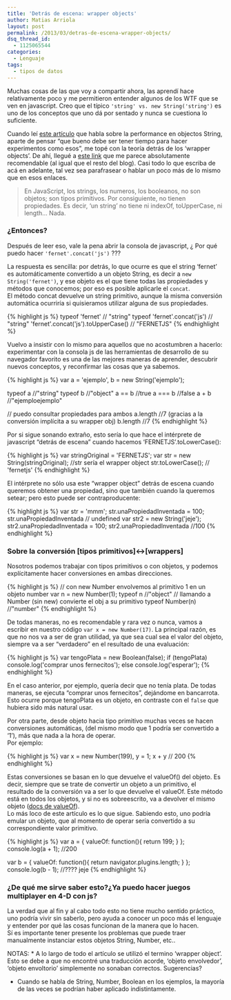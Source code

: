 ```yaml
---
title: 'Detrás de escena: wrapper objects'
author: Matias Arriola
layout: post
permalink: /2013/03/detras-de-escena-wrapper-objects/
dsq_thread_id:
  - 1125065544
categories:
  - Lenguaje
tags:
  - tipos de datos
---
```

Muchas cosas de las que voy a compartir ahora, las aprendí hace relativamente poco y me permitieron entender algunos de los WTF que se ven en javascript. Creo que el típico `'string' vs. new String('string')` es uno de los conceptos que uno dá por sentado y nunca se cuestiona lo suficiente.

Cuando leí <a href="https://hacks.mozilla.org/2012/12/performance-with-javascript-string-objects/" title="Performance with javascript strings (inglés)" target="_blank">este artículo</a> que habla sobre la performance en objectos String, aparte de pensar &#8220;que bueno debe ser tener tiempo para hacer experimentos como esos&#8221;, me topé con la teoría detrás de los &#8216;wrapper objects&#8217;. De ahí, llegué a <a href="http://kiro.me/blog/wrapper_objects.html" title="wrapper objects en kiro.me (inglés)" target="_blank">este link</a> que me parece absolutamente recomendable (al igual que el resto del blog). Casi todo lo que escriba de acá en adelante, tal vez sea parafrasear o hablar un poco más de lo mismo que en esos enlaces.

> En JavaScript, los strings, los numeros, los booleanos, no son objetos; son tipos primitivos. Por consiguiente, no tienen propiedades. Es decir, &#8216;un string&#8217; no tiene ni indexOf, toUpperCase, ni length&#8230; Nada. 

### ¿Entonces?

Después de leer eso, vale la pena abrir la consola de javascript, ¿ Por qué puedo hacer `'fernet'.concat('js')` ???

La respuesta es sencilla: por detrás, lo que ocurre es que el string &#8216;fernet&#8217; es automáticamente convertido a un objeto String, es decir a `new String('fernet')`, y ese objeto es el que tiene todas las propiedades y métodos que conocemos; por eso es posible aplicarle el `concat`.  
El método concat devuelve un string primitivo, aunque la misma conversión automática ocurriría si quisieramos utilizar alguna de sus propiedades.

{% highlight js %}
typeof 'fernet' // "string"
typeof 'fernet'.concat('js') // "string"
'fernet'.concat('js').toUpperCase() // "FERNETJS"
 {% endhighlight %}

Vuelvo a insistir con lo mismo para aquellos que no acostumbren a hacerlo: experimentar con la consola js de las herramientas de desarrollo de su navegador favorito es una de las mejores maneras de aprender, descubrir nuevos conceptos, y reconfirmar las cosas que ya sabemos. 

{% highlight js %}
var a = 'ejemplo',
    b = new String('ejemplo');

typeof a //"string"
typeof b //"object"
a == b //true
a === b //false
a + b //"ejemploejemplo"

// puedo consultar propiedades para ambos
a.length //7 (gracias a la conversión implícita a su wrapper obj) 
b.length //7
 {% endhighlight %}

Por si sigue sonando extraño, esto sería lo que hace el intérprete de javascript &#8220;detrás de escena&#8221; cuando hacemos &#8216;FERNETJS&#8217;.toLowerCase():

{% highlight js %}
var stringOriginal = 'FERNETJS';
var str = new String(stringOriginal); //str sería el wrapper object 
str.toLowerCase(); // 'fernetjs'
 {% endhighlight %}

El intérprete no sólo usa este &#8220;wrapper object&#8221; detrás de escena cuando queremos obtener una propiedad, sino que también cuando la queremos setear; pero esto puede ser contraproducente:

{% highlight js %}
var str = 'mmm';
str.unaPropiedadInventada = 100;
str.unaPropiedadInventada // undefined
var str2 = new String('jeje');
str2.unaPropiedadInventada = 100;
str2.unaPropiedadInventada //100
 {% endhighlight %}

### Sobre la conversión [tipos primitivos]<->[wrappers]</code>

Nosotros podemos trabajar con tipos primitivos o con objetos, y podemos explícitamente hacer conversiones en ambas direcciones.

{% highlight js %}
// con new Number envolvemos al primitivo 1 en un objeto number
var n = new Number(1);
typeof n //"object"
// llamando a Number (sin new) convierte el obj a su primitivo
typeof Number(n) //"number"
 {% endhighlight %}

De todas maneras, no es recomendable y rara vez o nunca, vamos a escribir en nuestro código `var x = new Number(17)`. La principal razón, es que no nos va a ser de gran utilidad, ya que sea cual sea el valor del objeto, siempre va a ser &#8220;verdadero&#8221; en el resultado de una evaluación:

{% highlight js %}
var tengoPlata = new Boolean(false);
if (tengoPlata)
    console.log('comprar unos fernecitos');
else 
    console.log('esperar');
 {% endhighlight %}

En el caso anterior, por ejemplo, quería decir que no tenía plata. De todas maneras, se ejecuta &#8220;comprar unos fernecitos&#8221;, dejándome en bancarrota. Esto ocurre porque tengoPlata es un objeto, en contraste con el `false` que hubiera sido más natural usar.

Por otra parte, desde objeto hacia tipo primitivo muchas veces se hacen conversiones automáticas, (del mismo modo que 1 podría ser convertido a &#8216;1&#8217;), más que nada a la hora de operar.  
Por ejemplo:

{% highlight js %}
var x = new Number(199),
    y = 1;
x + y // 200
 {% endhighlight %}

Estas conversiones se basan en lo que devuelve el valueOf() del objeto. Es decir, siempre que se trate de convertir un objeto a un primitivo, el resultado de la conversión va a ser lo que devuelve el valueOf. Este método está en todos los objetos, y si no es sobreescrito, va a devolver el mismo objeto (<a href="https://developer.mozilla.org/en-US/docs/JavaScript/Reference/Global_Objects/Object/valueOf" title="valueOf en MDN" target="_blank">docs de valueOf</a>).  
Lo más loco de este artículo es lo que sigue. Sabiendo esto, uno podría emular un objeto, que al momento de operar sería convertido a su correspondiente valor primitivo.

{% highlight js %}
var a = {
  valueOf: function(){ return 199; }
};
console.log(a + 1); //200

var b = { 
    valueOf: function(){ return navigator.plugins.length; } 
};
console.log(b - 1); //???? jeje
 {% endhighlight %}

### ¿De qué me sirve saber esto?¿Ya puedo hacer juegos multiplayer en 4-D con js?

La verdad que al fin y al cabo todo esto no tiene mucho sentido práctico, uno podría vivir sin saberlo, pero ayuda a conocer un poco más el lenguaje y entender por qué las cosas funcionan de la manera que lo hacen.  
Sí es importante tener presente los problemas que puede traer manualmente instanciar estos objetos String, Number, etc.. 

NOTAS: * A lo largo de todo el artículo se utilizó el termino &#8216;wrapper object&#8217;. Esto se debe a que no encontré una traducción acorde, &#8216;objeto envolvedor&#8217;, &#8216;objeto envoltorio&#8217; simplemente no sonaban correctos. Sugerencias?  
* Cuando se habla de String, Number, Boolean en los ejemplos, la mayoría de las veces se podrían haber aplicado indistintamente.